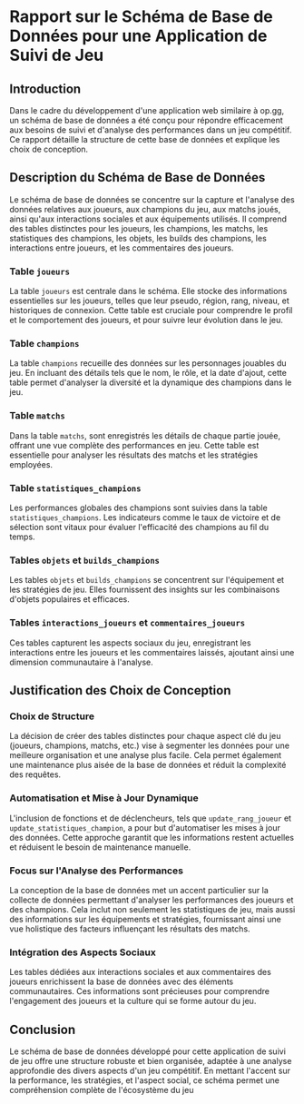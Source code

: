 # Rapport sur le Schéma de Base de Données pour une Application de Suivi de Jeu

## Introduction

Dans le cadre du développement d'une application web similaire à op.gg, un schéma de base de données a été conçu pour répondre efficacement aux besoins de suivi et d'analyse des performances dans un jeu compétitif. Ce rapport détaille la structure de cette base de données et explique les choix de conception.

## Description du Schéma de Base de Données

Le schéma de base de données se concentre sur la capture et l'analyse des données relatives aux joueurs, aux champions du jeu, aux matchs joués, ainsi qu'aux interactions sociales et aux équipements utilisés. Il comprend des tables distinctes pour les joueurs, les champions, les matchs, les statistiques des champions, les objets, les builds des champions, les interactions entre joueurs, et les commentaires des joueurs.

### Table `joueurs`

La table `joueurs` est centrale dans le schéma. Elle stocke des informations essentielles sur les joueurs, telles que leur pseudo, région, rang, niveau, et historiques de connexion. Cette table est cruciale pour comprendre le profil et le comportement des joueurs, et pour suivre leur évolution dans le jeu.

### Table `champions`

La table `champions` recueille des données sur les personnages jouables du jeu. En incluant des détails tels que le nom, le rôle, et la date d'ajout, cette table permet d'analyser la diversité et la dynamique des champions dans le jeu.

### Table `matchs`

Dans la table `matchs`, sont enregistrés les détails de chaque partie jouée, offrant une vue complète des performances en jeu. Cette table est essentielle pour analyser les résultats des matchs et les stratégies employées.

### Table `statistiques_champions`

Les performances globales des champions sont suivies dans la table `statistiques_champions`. Les indicateurs comme le taux de victoire et de sélection sont vitaux pour évaluer l'efficacité des champions au fil du temps.

### Tables `objets` et `builds_champions`

Les tables `objets` et `builds_champions` se concentrent sur l'équipement et les stratégies de jeu. Elles fournissent des insights sur les combinaisons d'objets populaires et efficaces.

### Tables `interactions_joueurs` et `commentaires_joueurs`

Ces tables capturent les aspects sociaux du jeu, enregistrant les interactions entre les joueurs et les commentaires laissés, ajoutant ainsi une dimension communautaire à l'analyse.

## Justification des Choix de Conception

### Choix de Structure

La décision de créer des tables distinctes pour chaque aspect clé du jeu (joueurs, champions, matchs, etc.) vise à segmenter les données pour une meilleure organisation et une analyse plus facile. Cela permet également une maintenance plus aisée de la base de données et réduit la complexité des requêtes.

### Automatisation et Mise à Jour Dynamique

L'inclusion de fonctions et de déclencheurs, tels que `update_rang_joueur` et `update_statistiques_champion`, a pour but d'automatiser les mises à jour des données. Cette approche garantit que les informations restent actuelles et réduisent le besoin de maintenance manuelle.

### Focus sur l'Analyse des Performances

La conception de la base de données met un accent particulier sur la collecte de données permettant d'analyser les performances des joueurs et des champions. Cela inclut non seulement les statistiques de jeu, mais aussi des informations sur les équipements et stratégies, fournissant ainsi une vue holistique des facteurs influençant les résultats des matchs.

### Intégration des Aspects Sociaux

Les tables dédiées aux interactions sociales et aux commentaires des joueurs enrichissent la base de données avec des éléments communautaires. Ces informations sont précieuses pour comprendre l'engagement des joueurs et la culture qui se forme autour du jeu.

## Conclusion

Le schéma de base de données développé pour cette application de suivi de jeu offre une structure robuste et bien organisée, adaptée à une analyse approfondie des divers aspects d'un jeu compétitif. En mettant l'accent sur la performance, les stratégies, et l'aspect social, ce schéma permet une compréhension complète de l'écosystème du jeu